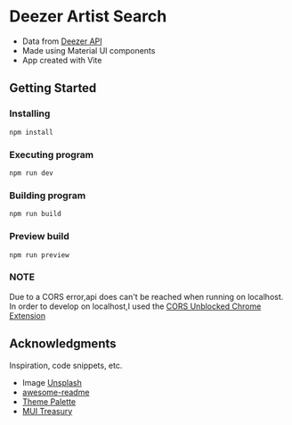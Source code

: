 # Deezer Artist Search

- Data from [Deezer API](https://developers.deezer.com/api)
- Made using Material UI components
- App created with Vite

## Getting Started

### Installing

```
npm install
```

### Executing program

```
npm run dev
```

### Building program

```
npm run build
```

### Preview build

```
npm run preview
```

### NOTE

Due to a CORS error,api does can't be reached when running on localhost. In order to develop on localhost,I used the [CORS Unblocked Chrome Extension](https://chromewebstore.google.com/detail/cors-unblock/lfhmikememgdcahcdlaciloancbhjino?hl=en)

## Acknowledgments

Inspiration, code snippets, etc.

- Image [Unsplash](https://unsplash.com)
- [awesome-readme](https://github.com/matiassingers/awesome-readme)
- [Theme Palette](https://deezerbrand.com/document/37#/-/colour)
- [MUI Treasury](https://mui-treasury.com/)

